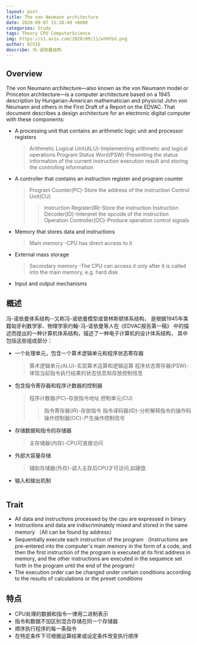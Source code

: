 ```yaml
---
layout: post
title: The von Neumann architecture
date: 2020-09-07 15:28:49 +0800
categories: Study
tags: Theory CPU ComputerScience
img: https://s1.ax1x.com/2020/09/11/wtHYbd.png
author: KCSIE
describe: 冯-诺依曼结构
---
```


## Overview
The von Neumann architecture—also known as the von 
Neumann model or Princeton architecture—is a computer 
architecture based on a 1945 description by Hungarian-American 
mathematician and physicist John von Neumann and others 
in the First Draft of a Report on the EDVAC. That document 
describes a design architecture for an electronic digital computer 
with these components:
+ A processing unit that contains an arithmetic logic unit and processor registers
    >Arithmetic Logical Unit(ALU)-Implementing arithmetic and logical operations
	>Program Status Word(PSW)-Presenting the status information of the current instruction execution result and storing the controlling information
+ A controller that contains an instruction register and program counter
    >Program Counter(PC)-Store the address of the instruction
	>Control Unit(CU)
	>>Instruction Register(IR)-Store the instruction
	>>Instruction Decoder(ID)-Interpret the opcode of the instruction
	>>Operation Controller(OC)-Produce operation control signals
+ Memory that stores data and instructions
    >Main memory -CPU has direct access to it
+ External mass storage
    >Secondary memory -The CPU can access it only after it is called into the main memory, e.g. hard disk
+ Input and output mechanisms

## 概述
冯-诺依曼体系结构--又称冯-诺依曼模型或普林斯顿体系结构，
是根据1945年美籍匈牙利数学家、物理学家约翰-冯-诺依曼等人在《EDVAC报告第一稿》
中的描述而提出的一种计算机体系结构，描述了一种电子计算机的设计体系结构，
其中包括这些组成部分：
+ 一个处理单元，包含一个算术逻辑单元和程序状态寄存器
    >算术逻辑单元(ALU)-实现算术运算和逻辑运算
	>程序状态寄存器(PSW)-体现当前指令执行结果的状态信息和存放控制信息
+ 包含指令寄存器和程序计数器的控制器
    >程序计数器(PC)-存放指令地址
	>控制单元(CU)
	>>指令寄存器(IR)-存放指令
	>>指令译码器(ID)-分析解释指令的操作码
	>>操作控制器(OC)-产生操作控制信号
+ 存储数据和指令的存储器
    >主存储器(内存)-CPU可直接访问
+ 外部大容量存储
    >辅助存储器(外存)-调入主存后CPU才可访问,如硬盘
+ 输入和输出机制

<img style="display: block; margin: 0 auto;" src="https://s1.ax1x.com/2020/09/11/wt7Xjg.png" alt="" />
<img style="display: block; margin: 0 auto;" src="https://s1.ax1x.com/2020/09/11/wNzDcn.png" alt="" />

## Trait
+ All data and instructions processed by the cpu are expressed in binary
+ Instructions and data are indiscriminately mixed and stored in the same memory （All can be found by address）
+ Sequentially execute each instruction of the program （Instructions are pre-entered 
into the computer's main memory in the form of a code, 
and then the first instruction of the program is 
executed at its first address in memory, and the other 
instructions are executed in the sequence set forth in 
the program until the end of the program）
+ The execution order can be changed under certain conditions 
according to the results of calculations or the preset 
conditions

## 特点
+ CPU处理的数据和指令一律用二进制表示
+ 指令和数据不加区别混合存储在同一个存储器
+ 顺序执行程序的每一条指令
+ 在特定条件下可根据运算结果或设定条件改变执行顺序

<img style="display: block; margin: 0 auto;" src="https://s1.ax1x.com/2020/09/11/wUA9kq.png" alt="" />

## 



